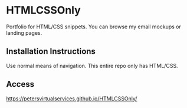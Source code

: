 # HTMLCSSOnly
Portfolio for HTML/CSS snippets.  You can browse my email mockups or landing pages.

## Installation Instructions
Use normal means of navigation.  This entire repo only has HTML/CSS.

## Access
https://petersvirtualservices.github.io/HTMLCSSOnly/
